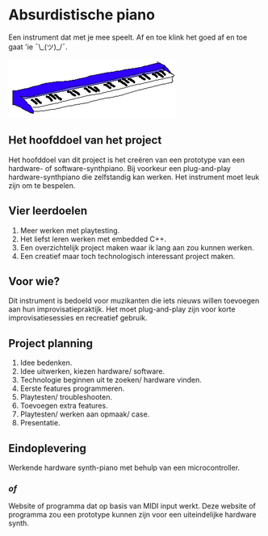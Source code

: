 # Absurdistische piano

Een instrument dat met je mee speelt. Af en toe klink het goed af en toe gaat 'ie ¯\\\_(ツ)_/¯.

![ ](piano.png "absurdistische piano")

## Het hoofddoel van het project

Het hoofddoel van dit project is het creëren van een prototype van een hardware- of software-synthpiano. Bij voorkeur een plug-and-play hardware-synthpiano die zelfstandig kan werken. Het instrument moet leuk zijn om te bespelen.

## Vier leerdoelen

1. Meer werken met playtesting.
2. Het liefst leren werken met embedded C++.
3. Een overzichtelijk project maken waar ik lang aan zou kunnen werken.
4. Een creatief maar toch technologisch interessant project maken.

## Voor wie?

Dit instrument is bedoeld voor muzikanten die iets nieuws willen toevoegen aan hun improvisatiepraktijk. Het moet plug-and-play zijn voor korte improvisatiesessies en recreatief gebruik.

## Project planning

1. Idee bedenken.
2. Idee uitwerken, kiezen hardware/ software.
3. Technologie beginnen uit te zoeken/ hardware vinden.
4. Eerste features programmeren.
5. Playtesten/ troubleshooten.
6. Toevoegen extra features.
7. Playtesten/ werken aan opmaak/ case.
8. Presentatie.

## Eindoplevering

Werkende hardware synth-piano met behulp van een microcontroller.

### _of_

Website of programma dat op basis van MIDI input werkt. Deze website of programma zou een prototype kunnen zijn voor een uiteindelijke hardware synth.
